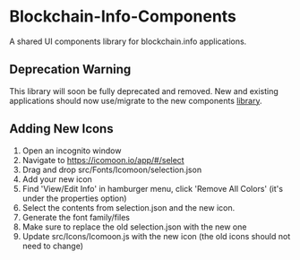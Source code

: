 # Blockchain-Info-Components

A shared UI components library for blockchain.info applications.

## Deprecation Warning

This library will soon be fully deprecated and removed. New and existing applications should now use/migrate to the new
components [library](https://github.com/blockchain/components).

## Adding New Icons

1. Open an incognito window
2. Navigate to https://icomoon.io/app/#/select
3. Drag and drop src/Fonts/Icomoon/selection.json
4. Add your new icon
5. Find 'View/Edit Info' in hamburger menu, click 'Remove All Colors' (it's under the properties option)
6. Select the contents from selection.json and the new icon.
7. Generate the font family/files
8. Make sure to replace the old selection.json with the new one
9. Update src/Icons/Icomoon.js with the new icon (the old icons should not need to change)
